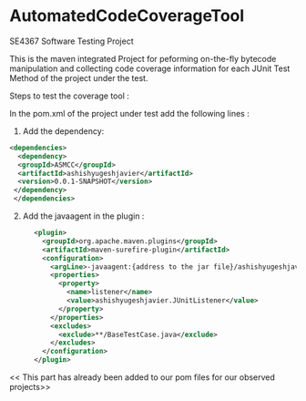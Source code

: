 # AutomatedCodeCoverageTool
SE4367 Software Testing Project

This is the maven integrated Project for peforming on-the-fly bytecode manipulation and collecting code coverage information 
for each JUnit Test Method of the project under the test. 


Steps to test the coverage tool :

In the pom.xml of the project under test add the following lines : 

1. Add the dependency:
```xml
<dependencies>  
  <dependency>
  <groupId>ASMCC</groupId>
  <artifactId>ashishyugeshjavier</artifactId>
  <version>0.0.1-SNAPSHOT</version>
 </dependency>
 </dependencies>
```
 
2. Add the javaagent in the plugin :
```xml
      <plugin>  
        <groupId>org.apache.maven.plugins</groupId>  
        <artifactId>maven-surefire-plugin</artifactId>  
        <configuration>  
          <argLine>-javaagent:{address to the jar file}/ashishyugeshjavier-0.0.1-SNAPSHOT.jar</argLine>  
          <properties>  
            <property>  
              <name>listener</name>  
              <value>ashishyugeshjavier.JUnitListener</value>  
            </property>  
          </properties>  
          <excludes>  
            <exclude>**/BaseTestCase.java</exclude>  
          </excludes>  
        </configuration>  
      </plugin>  
```

<< This part has already been added to our pom files for our observed projects>>
    
 

